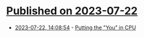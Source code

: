 # [Published on 2023-07-22](index.md)

* [2023-07-22, 14:08:54](https://lobste.rs/s/dd71ma/putting_you_cpu) - [Putting the \"You\" in CPU](https://cpu.land/)
